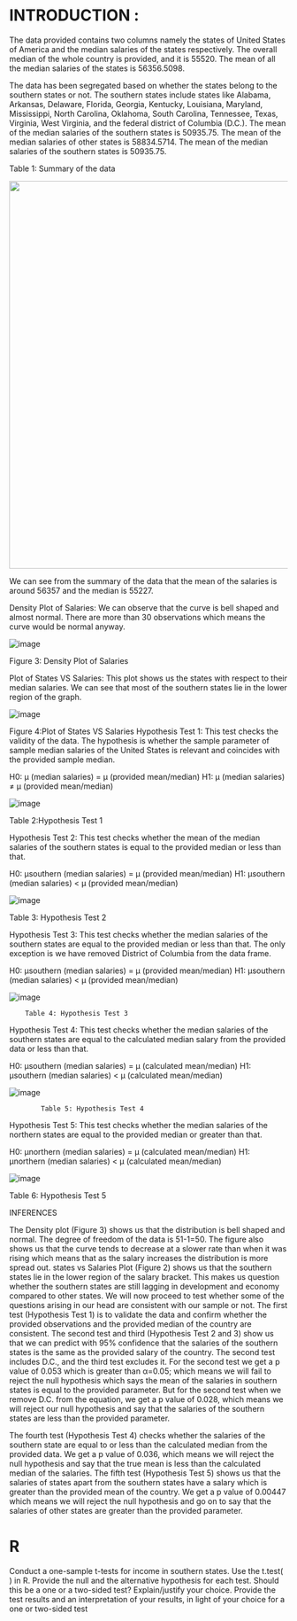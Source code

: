 			                        	

				
# INTRODUCTION :

The data provided contains two columns namely the states of United States of America and the median salaries of the states respectively. The overall median of the whole country is provided, and it is 55520. The mean of all the median salaries of the states is 56356.5098. 

The data has been segregated based on whether the states belong to the southern states or not. The southern states include states like Alabama, Arkansas, Delaware, Florida, Georgia, Kentucky, Louisiana, Maryland, Mississippi, North Carolina, Oklahoma, South Carolina, Tennessee, Texas, Virginia, West Virginia, and the federal district of Columbia (D.C.).
The mean of the median salaries of the southern states is 50935.75. The mean of the median salaries of other states is 58834.5714. The mean of the median salaries of the southern states is 50935.75.




Table 1: Summary of the data
 
<img src="https://user-images.githubusercontent.com/81670865/177605459-a55d1db5-5b2c-4ad6-9c15-216b442e4674.png" width="700">

We can see from the summary of the data that the mean of the salaries is around 56357 and the median is 55227.

Density Plot of Salaries: We can observe that the curve is bell shaped and almost normal. There are more than 30 observations which means the curve would be normal anyway.

![image](https://user-images.githubusercontent.com/81670865/177605528-1c6fe3f6-1653-48fa-8256-f02866e4161b.png)

Figure 3: Density Plot of Salaries


Plot of States VS Salaries: This plot shows us the states with respect to their median salaries. We can see that most of the southern states lie in the lower region of the graph. 


 ![image](https://user-images.githubusercontent.com/81670865/177605584-7c88daea-fb39-406e-bed6-21f478bdc949.png)

Figure 4:Plot of States VS Salaries
Hypothesis Test 1: This test checks the validity of the data. The hypothesis is whether the sample parameter of sample median salaries of the United States is relevant and coincides with the provided sample median.

H0:     µ (median salaries) = µ (provided mean/median)
H1:     µ (median salaries) ≠ µ (provided mean/median)

![image](https://user-images.githubusercontent.com/81670865/177605681-c88dd867-3e42-4a08-b9cc-000c3d21d054.png)

Table 2:Hypothesis Test 1
 
Hypothesis Test 2: This test checks whether the mean of the median salaries of the southern states is equal to the provided median or less than that.

H0:      µsouthern (median salaries) = µ (provided mean/median)
H1: µsouthern (median salaries) < µ (provided mean/median)

![image](https://user-images.githubusercontent.com/81670865/177605707-4ece9ac1-d21c-48f3-942d-3d08673a6c29.png)

  Table 3: Hypothesis Test 2
 

Hypothesis Test 3: This test checks whether the median salaries of the southern states are equal to the provided median or less than that. The only exception is we have removed District of Columbia from the data frame.

H0:      µsouthern (median salaries) = µ (provided mean/median)
H1: µsouthern (median salaries) < µ (provided mean/median)

![image](https://user-images.githubusercontent.com/81670865/177605754-987cee3b-c432-41a1-857c-e59a1b793289.png)

        Table 4: Hypothesis Test 3
 


Hypothesis Test 4: This test checks whether the median salaries of the southern states are equal to the calculated median salary from the provided data or less than that.	


H0:      µsouthern (median salaries) = µ (calculated mean/median)
H1: 	 µsouthern (median salaries) < µ (calculated mean/median)

![image](https://user-images.githubusercontent.com/81670865/177605774-c6c04d98-ea56-4a21-a477-d1b33484973f.png)

			Table 5: Hypothesis Test 4
 



Hypothesis Test 5: This test checks whether the median salaries of the northern states are equal to the provided median or greater than that.


H0:      µnorthern (median salaries) = µ (calculated mean/median)
H1: 	 µnorthern (median salaries) < µ (calculated mean/median)

![image](https://user-images.githubusercontent.com/81670865/177605795-663f3e43-817c-42ad-92bd-4a5a7537622e.png)


Table 6: Hypothesis Test 5	

 
INFERENCES

The Density plot (Figure 3) shows us that the distribution is bell shaped and normal. The degree of freedom of the data is 51-1=50. The figure also shows us that the curve tends to decrease at a slower rate than when it was rising which means that as the salary increases the distribution is more spread out.
states vs Salaries Plot (Figure 2) shows us that the southern states lie in the lower region of the salary bracket. This makes us question whether the southern states are still lagging in development and economy compared to other states. We will now proceed to test whether some of the questions arising in our head are consistent with our sample or not.
The first test (Hypothesis Test 1) is to validate the data and confirm whether the provided observations and the provided median of the country are consistent.
The second test and third (Hypothesis Test 2 and 3) show us that we can predict with 95% confidence that the salaries of the southern states is the same as the provided salary of the country. The second test includes D.C., and the third test excludes it. For the second test we get a p value of 0.053 which is greater than α=0.05; which means we will fail to reject the null hypothesis which says the mean of the salaries in southern states is equal to the provided parameter. But for the second test when we remove D.C. from the equation, we get a p value of 0.028, which means we will reject our null hypothesis and say that the salaries of the southern states are less than the provided parameter.

The fourth test (Hypothesis Test 4) checks whether the salaries of the southern state are equal to or less than the calculated median from the provided data. We get a p value of 0.036, which means we will reject the null hypothesis and say that the true mean is less than the calculated median of the salaries.
The fifth test (Hypothesis Test 5) shows us that the salaries of states apart from the southern states have a salary which is greater than the provided mean of the country. We get a p value of 0.00447 which means we will reject the null hypothesis and go on to say that the salaries of other states are greater than the provided parameter. 



# R
Conduct a one-sample t-tests for income in southern states. Use the t.test( ) in R. Provide the null and the alternative hypothesis for each test. Should this be a one or a two-sided test? Explain/justify your choice. Provide the test results and an interpretation of your results, in light of your choice for a one or two-sided test

